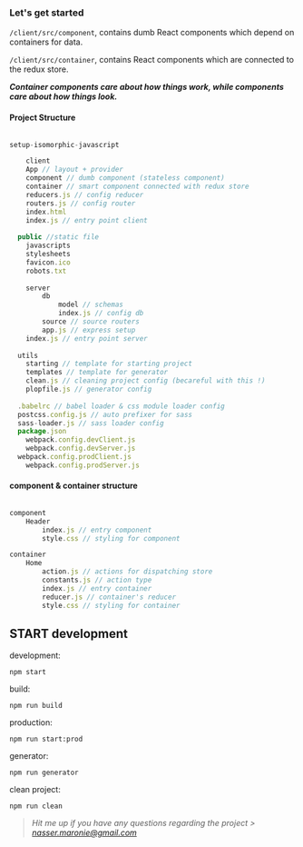 ### Let's get started

`/client/src/component`, contains dumb React components which depend on containers for data.

`/client/src/container`, contains React components which are connected to the redux store.

***Container components care about how things work, while components care about how things look.***

#### Project Structure

```javascript

setup-isomorphic-javascript

	client
    App // layout + provider	 
    component // dumb component (stateless component)
    container // smart component connected with redux store
    reducers.js // config reducer
    routers.js // config router
    index.html
    index.js // entry point client
    
  public //static file
    javascripts
    stylesheets
    favicon.ico
    robots.txt
    
	server
		db
			model // schemas
			index.js // config db
		source // source routers
		app.js // express setup
    index.js // entry point server
	
  utils
    starting // template for starting project
    templates // template for generator
    clean.js // cleaning project config (becareful with this !)
    plopfile.js // generator config
  
  .babelrc // babel loader & css module loader config
  postcss.config.js // auto prefixer for sass
  sass-loader.js // sass loader config
  package.json
	webpack.config.devClient.js 
	webpack.config.devServer.js
  webpack.config.prodClient.js
	webpack.config.prodServer.js

```

#### component & container structure

```javascript

component
	Header
		index.js // entry component
		style.css // styling for component

container
	Home
		action.js // actions for dispatching store
		constants.js // action type
		index.js // entry container
		reducer.js // container's reducer
		style.css // styling for container

```

## START development

development:
```shell
npm start
```
build:
```shell
npm run build
```
production:
```shell
npm run start:prod
```
generator:
```shell
npm run generator
```
clean project:
```shell
npm run clean
```

> *Hit me up if you have any questions regarding the project > nasser.maronie@gmail.com*

